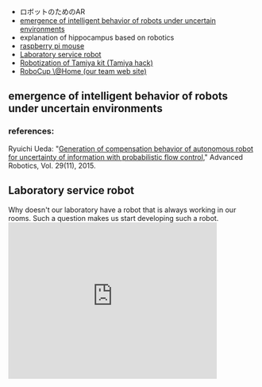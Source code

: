 <ul>
 	<li>ロボットのためのAR</li>
 	<li><a href="#pfc">emergence of intelligent behavior of robots under uncertain environments</a></li>
 	<li>explanation of hippocampus based on robotics</li>
 	<li><a href="https://lab.ueda.asia/?page_id=886">raspberry pi mouse</a></li>
 	<li><a href="#labservice">Laboratory service robot</a></li>
 	<li><a href="https://lab.ueda.asia/?page_id=1122">Robotization of Tamiya kit (Tamiya hack)</a></li>
 	<li><a href="http://at-home.cit-brains.net/" target="_blank" rel="noopener">RoboCup \@Home (our team web site)</a></li>
</ul>
<h2 id="pfc">emergence of intelligent behavior of robots under uncertain environments</h2>
<h3>references:</h3>
Ryuichi Ueda: "<a href="http://www.tandfonline.com/doi/abs/10.1080/01691864.2015.1009943#.Vf1cbp3tmko" target="_blank" rel="noopener">Generation of compensation behavior of autonomous robot for uncertainty of information with probabilistic flow control</a>," Advanced Robotics, Vol. 29(11), 2015.
<h2 id="labservice">Laboratory service robot</h2>
Why doesn't our laboratory have a robot that is always working in our rooms. Such a question makes us start developing such a robot.

<iframe src="https://www.youtube.com/embed/A3FqZraWqX4" width="420" height="315" frameborder="0" allowfullscreen="allowfullscreen"></iframe>
